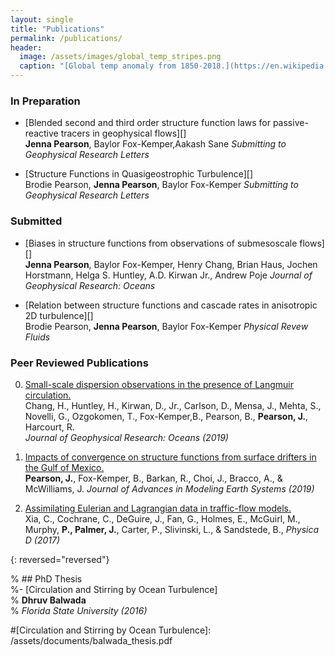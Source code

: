 ```yaml
---
layout: single
title: "Publications"
permalink: /publications/
header:
  image: /assets/images/global_temp_stripes.png
  caption: "[Global temp anomaly from 1850-2018.](https://en.wikipedia.org/wiki/Warming_stripes)"
---
```


### In Preparation

- [Blended second and third order structure function laws for passive-reactive tracers in geophysical flows][]  
  **Jenna Pearson**, Baylor Fox-Kemper,Aakash Sane
  *Submitting to Geophysical Research Letters*  
  
- [Structure Functions in Quasigeostrophic Turbulence][]   
  Brodie Pearson, **Jenna Pearson**, Baylor Fox-Kemper
  *Submitting to Geophysical Research Letters*    
  
### Submitted
- [Biases in structure functions from observations of submesoscale flows][]   
  **Jenna Pearson**, Baylor Fox-Kemper, Henry Chang, Brian Haus, Jochen Horstmann, Helga S. Huntley, A.D. Kirwan Jr., Andrew Poje
  *Journal of Geophysical Research: Oceans*  
  
- [Relation between structure functions and cascade rates in anisotropic 2D turbulence][]   
  Brodie Pearson, **Jenna Pearson**, Baylor Fox-Kemper
  *Physical Revew Fluids*  

### Peer Reviewed Publications


0.  [Small-scale dispersion observations in the presence of Langmuir circulation.][3]  
    Chang, H., Huntley, H., Kirwan, D., Jr., Carlson, D., Mensa, J., Mehta, S., Novelli, G., Ozgokomen, T., Fox-Kemper,B.,    Pearson, B., **Pearson, J.**, Harcourt, R.  
    *Journal of Geophysical Research: Oceans (2019)*  

0.  [Impacts of convergence on structure functions from surface drifters in the Gulf of Mexico.][2]  
    **Pearson, J.**, Fox-Kemper, B., Barkan, R., Choi, J., Bracco, A., & McWilliams, J.
    *Journal of Advances in Modeling Earth Systems (2019)*  

0.  [Assimilating Eulerian and Lagrangian data in traffic-flow models.][1]  
    Xia, C., Cochrane, C., DeGuire, J., Fan, G., Holmes, E., McGuirl, M., Murphy, **P., Palmer, J.**, Carter, P., Slivinski, L., & Sandstede, B.,
    *Physica D (2017)*  

{: reversed="reversed"}


% ## PhD Thesis  
%- [Circulation and Stirring by Ocean Turbulence]  
% **Dhruv Balwada**  
% *Florida State University (2016)*  


#[Circulation and Stirring by Ocean Turbulence]: /assets/documents/balwada_thesis.pdf


[1]: /assets/documents/Xiaetal2017.pdf
[2]: /assets/documents/Pearsonetal2019.pdf
[3]: /assets/documents/Changetal2019.pdf
